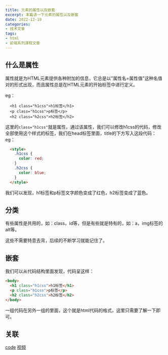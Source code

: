 ```yaml
---
title: 元素的属性以及嵌套
excerpt: 本篇讲一下元素的属性以及嵌套
date: 2022-12-19
categories:
- 技术文章
tags:
- html
- 前端系列课程文章
---
```


## 什么是属性
属性就是为HTML元素提供各种附加的信息，它总是以"属性名=属性值"这种名值对的形式出现，而且属性总是在HTML元素的开始标签中进行定义。

eg：
```
  <h1 class="h1css">h1标签</h1>
  <p class="h1css">p标签</p>
  <h2 class="h2css">h2标签</h2>
```

这里的`class="h1css"`就是属性，通过该属性，我们可以修改h1css的代码，修改全部使用这个样式的标签，我们在head标签里面，title的下方写入这段代码：
eg：
```html
  <style>
    .h1css {
      color: red;
    }
    .h2css {
      color: blue;
    }
  </style>
```

我们可以发现，h1标签和p标签文字颜色变成了红色，h2标签变成了蓝色。

## 分类
有些属性是共用的，如：class，id等，但是有些就是特有的，如：a，img标签的alt等。

这些不需要特意去背，后续的不断学习就能记住了。

## 嵌套
我们可以从代码结构里面发现，代码呈这样：
```html
<body>
  <h1 class="h1css">h1标签</h1>
  <p class="h1css">p标签</p>
  <h2 class="h2css">h2标签</h2>
</body>
```

一组代码在另外一组的里面，这个就是html代码的格式，这里只需要了解一下即可。


## 关联
[code](https://github.com/shuangxunian/teaching-FE/blob/main/1/3.html)
[视频](https://space.bilibili.com/391117803)
